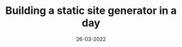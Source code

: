 ---
title: Building a static site generator in a day
date: 26-03-2022
desc: Building a static site generator in a day
template: _templates/default
tags: ["first-post", "test", "ssg", "hello-world", "post"]
---